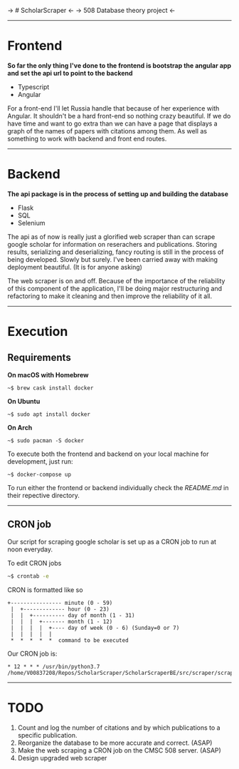 -> # ScholarScraper <-
-> 508 Database theory project <-

-------------

# Frontend

**So far the only thing I've done to the frontend is bootstrap the angular app and set the api url to point to the backend**

- Typescript
- Angular

For a front-end I'll let Russia handle that because of her experience with Angular.
It shouldn't be a hard front-end so nothing crazy beautiful. If we do have time and
want to go extra than we can have a page that displays a graph of the names of papers
with citations among them. As well as something to work with backend and front end routes.

-------------

# Backend

**The api package is in the process of setting up and building the database**

- Flask
- SQL
- Selenium

The api as of now is really just a glorified web scraper than can scrape google scholar for information on reserachers and publications.
Storing results, serializing and deserializing, fancy routing is still in the process of being developed. Slowly but surely.
I've been carried away with making deployment beautiful. (It is for anyone asking)

The web scraper is on and off. Because of the importance of the reliability of this component of the application, I'll be doing
major restructuring and refactoring to make it cleaning and then improve the reliability of it all.

--------------

# Execution

## Requirements

**On macOS with Homebrew**
```
~$ brew cask install docker
```

**On Ubuntu**
```
~$ sudo apt install docker
```

**On Arch**
```
~$ sudo pacman -S docker
```

To execute both the frontend and backend on your local machine for development,
just run:

```
~$ docker-compose up
```

To run either the frontend or backend individually
check the *README.md* in their repective directory.

------------------------

## CRON job

Our script for scraping google scholar is set up as a CRON job to run at noon everyday.

To edit CRON jobs
```sh
~$ crontab -e
```

CRON is formatted like so
```
+---------------- minute (0 - 59)
 |  +------------- hour (0 - 23)
 |  |  +---------- day of month (1 - 31)
 |  |  |  +------- month (1 - 12)
 |  |  |  |  +---- day of week (0 - 6) (Sunday=0 or 7)
 |  |  |  |  |
 *  *  *  *  *  command to be executed
 ```

 Our CRON job is:
 ```
* 12 * * * /usr/bin/python3.7 /home/V00837208/Repos/ScholarScraper/ScholarScraperBE/src/scraper/scraper.py
 ```

 ---------------------------

# TODO

1. Count and log the number of citations and by which publications to a specific publication.
2. Reorganize the database to be more accurate and correct. (ASAP)
3. Make the web scraping a CRON job on the CMSC 508 server. (ASAP)
4. Design upgraded web scraper




